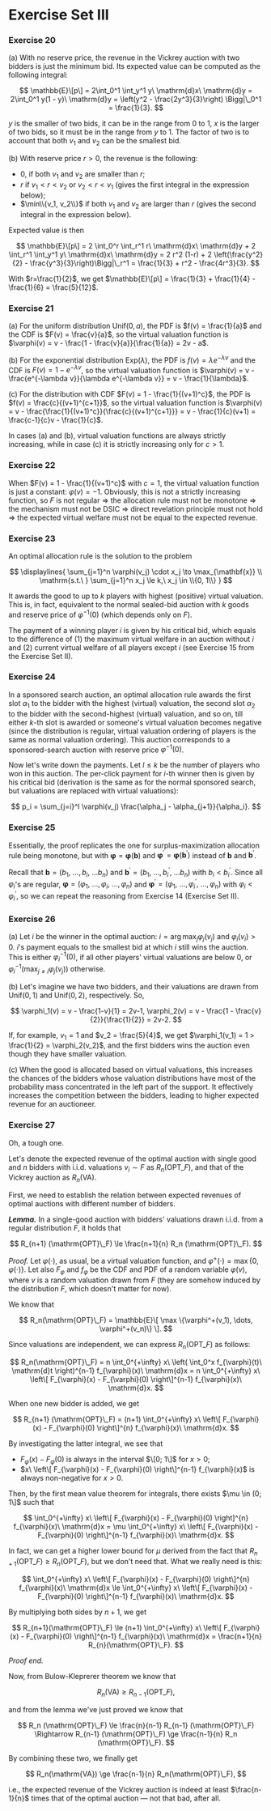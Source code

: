 # Exercise Set III

### Exercise 20

(a) With no reserve price, the revenue in the Vickrey auction with two bidders is just the minimum bid.
Its expected value can be computed as the following integral:

$$
\mathbb{E}\[p\]
    = 2\int_0^1 \int_y^1 y\ \mathrm{d}x\ \mathrm{d}y
    = 2\int_0^1 y(1 - y)\ \mathrm{d}y
    = \left(y^2 - \frac{2y^3}{3}\right) \Bigg|\_0^1
    = \frac{1}{3}.
$$

$y$ is the smaller of two bids, it can be in the range from $0$ to $1$, $x$ is the larger of two bids, so it must be in the range from $y$ to $1$.
The factor of two is to account that both $v_1$ and $v_2$ can be the smallest bid.

(b) With reserve price $r > 0$, the revenue is the following:
* 0, if both $v_1$ and $v_2$ are smaller than $r$;
* $r$ if $v_1 < r < v_2$ or $v_2 < r < v_1$ (gives the first integral in the expression below);
* $\min\\{v_1, v_2\\}$ if both $v_1$ and $v_2$ are larger than $r$ (gives the second integral in the expression below).

Expected value is then

$$
\mathbb{E}\[p\]
    = 2 \int_0^r \int_r^1 r\ \mathrm{d}x\ \mathrm{d}y
    + 2 \int_r^1 \int_y^1 y\ \mathrm{d}x\ \mathrm{d}y
    = 2 r^2 (1-r) + 2 \left(\frac{y^2}{2} - \frac{y^3}{3}\right)\Bigg|\_r^1
    = \frac{1}{3} + r^2 - \frac{4r^3}{3}.
$$

With $r=\frac{1}{2}$, we get $\mathbb{E}\[p\] = \frac{1}{3} + \frac{1}{4} - \frac{1}{6} = \frac{5}{12}$.

### Exercise 21

(a) For the uniform distribution $\mathrm{Unif}(0, a)$, the PDF is $f(v) = \frac{1}{a}$ and the CDF is $F(v) = \frac{v}{a}$, so the virtual valuation function is $\varphi(v) = v - \frac{1 - \frac{v}{a}}{\frac{1}{a}} = 2v - a$.

(b) For the exponential distribution $\mathrm{Exp}(\lambda)$, the PDF is $f(v) = \lambda e^{-\lambda v}$ and the CDF is $F(v) = 1 - e^{-\lambda v}$, so the virtual valuation function is $\varphi(v) = v - \frac{e^{-\lambda v}}{\lambda e^{-\lambda v}} = v - \frac{1}{\lambda}$.

(c) For the distribution with CDF $F(v) = 1 - \frac{1}{(v+1)^c}$, the PDF is $f(v) = \frac{c}{(v+1)^{c+1}}$, so the virtual valuation function is $\varphi(v) = v - \frac{\frac{1}{(v+1)^c}}{\frac{c}{(v+1)^{c+1}}} = v - \frac{1}{c}(v+1) = \frac{c-1}{c}v - \frac{1}{c}$.

In cases (a) and (b), virtual valuation functions are always strictly increasing, while in case (c) it is strictly increasing only for $c > 1$.

### Exercise 22

When $F(v) = 1 - \frac{1}{(v+1)^c}$ with $c = 1$, the virtual valuation function is just a constant: $\varphi(v) = -1$.
Obviously, this is not a strictly increasing function, so $F$ is not regular $\Rightarrow$
the allocation rule must not be monotone $\Rightarrow$
the mechanism must not be DSIC $\Rightarrow$
direct revelation principle must not hold $\Rightarrow$
the expected virtual welfare must not be equal to the expected revenue.

### Exercise 23

An optimal allocation rule is the solution to the problem

$$
\displaylines{
\sum_{j=1}^n \varphi(v_j) \cdot x_j \to \max_{\mathbf{x}} \\
\mathrm{s.t.\ } \sum_{j=1}^n x_j \le k,\  x_j \in \\{0, 1\\}
}
$$

It awards the good to up to $k$ players with highest (positive) virtual valuation.
This is, in fact, equivalent to the normal sealed-bid auction with $k$ goods and reserve price of $\varphi^{-1}(0)$ (which depends only on $F$).

The payment of a winning player $i$ is given by his critical bid, which equals to the difference of (1) the maximum virtual welfare in an auction without $i$ and (2) current virtual welfare of all players except $i$ (see Exercise 15 from the Exercise Set II).

### Exercise 24

In a sponsored search auction, an optimal allocation rule awards the first slot $\alpha_1$ to the bidder with the highest (virtual) valuation, the second slot $\alpha_2$ to the bidder with the second-highest (virtual) valuation, and so on, till either $k$-th slot is awarded or someone's virtual valuation becomes negative (since the distribution is regular, virtual valuation ordering of players is the same as normal valuation ordering).
This auction corresponds to a sponsored-search auction with reserve price $\varphi^{-1}(0)$.

Now let's write down the payments.
Let $l \le k$ be the number of players who won in this auction.
The per-click payment for $i$-th winner then is given by his critical bid (derivation is the same as for the normal sponsored search, but valuations are replaced with virtual valuations):

$$
p_i = \sum_{j=i}^l \varphi(v_j) \frac{\alpha_j - \alpha_{j+1}}{\alpha_i}.
$$

### Exercise 25

Essentially, the proof replicates the one for surplus-maximization allocation rule being monotone, but with $\mathbf{\varphi} = \mathbf{\varphi}(\mathbf{b})$ and $\mathbf{\varphi}^\prime = \mathbf{\varphi}(\mathbf{b}^\prime)$ instead of $\mathbf{b}$ and $\mathbf{b}^\prime$.

Recall that $\mathbf{b} = (b_1,\ \dots, b_i,\ \dots b_n)$ and $\mathbf{b}^\prime = (b_1,\ \dots, b_i^\prime,\ \dots b_n)$ with $b_i < b_i^\prime$.
Since all $\varphi_i$'s are regular, $\mathbf{\varphi} = (\varphi_1,\ \dots,\varphi_i,\ \dots, \varphi_n)$ and $\mathbf{\varphi}^\prime = (\varphi_1,\ \dots, \varphi_i^\prime,\ \dots, \varphi_n)$ with $\varphi_i < \varphi_i^\prime$, so we can repeat the reasoning from Exercise 14 (Exercise Set II).

### Exercise 26

(a) Let $i$ be the winner in the optimal auction: $i = \arg \max_j \varphi_j(v_j)$ and $\varphi_i(v_i) > 0$.
$i$'s payment equals to the smallest bid at which $i$ still wins the auction.
This is either $\varphi_i^{-1}(0)$, if all other players' virtual valuations are below $0$, or $\varphi_i^{-1}(\max_{j \ne i} \varphi_j(v_j))$ otherwise.

(b) Let's imagine we have two bidders, and their valuations are drawn from $\mathrm{Unif}(0, 1)$ and $\mathrm{Unif}(0, 2)$, respectively.
So,

$$
\varphi_1(v) = v - \frac{1-v}{1} = 2v-1, \varphi_2(v) = v - \frac{1 - \frac{v}{2}}{\frac{1}{2}} = 2v-2.
$$

If, for example, $v_1 = 1$ and $v_2 = \frac{5}{4}$, we get $\varphi_1(v_1) = 1 > \frac{1}{2} = \varphi_2(v_2)$, and the first bidders wins the auction even though they have smaller valuation.

(c) When the good is allocated based on virtual valuations, this increases the chances of the bidders whose valuation distributions have most of the probability mass concentrated in the left part of the support.
It effectively increases the competition between the bidders, leading to higher expected revenue for an auctioneer.

### Exercise 27

Oh, a tough one.

Let's denote the expected revenue of the optimal auction with single good and $n$ bidders with i.i.d. valuations $v_i \sim F$ as $R_n(\mathrm{OPT}\_F)$, and that of the Vickrey auction as $R_n(\mathrm{VA})$.

First, we need to establish the relation between expected revenues of optimal auctions with different number of bidders.

***Lemma.*** In a single-good auction with bidders' valuations drawn i.i.d. from a regular distribution $F$, it holds that

$$
R_{n+1} (\mathrm{OPT}\_F) \le \frac{n+1}{n} R_n (\mathrm{OPT}\_F).
$$

*Proof.*
Let $\varphi(\cdot)$, as usual, be a virtual valuation function, and $\varphi^+(\cdot) = \max \{0, \varphi(\cdot)\}$.
Let also $F_{\varphi}$ and $f_{\varphi}$ be the CDF and PDF of a random variable $\varphi(v)$, where $v$ is a random valuation drawn from $F$ (they are somehow induced by the distribution $F$, which doesn't matter for now).

We know that

$$
R_n(\mathrm{OPT}\_F) = \mathbb{E}\[ \max \{\varphi^+(v_1), \dots, \varphi^+(v_n)\} \].
$$

Since valuations are independent, we can express $R_n(\mathrm{OPT}\_F)$ as follows:

$$
R_n(\mathrm{OPT}\_F)
    = n \int_0^{+\infty} x\ \left( \int_0^x f_{\varphi}(t)\ \mathrm{d}t \right)^{n-1} f_{\varphi}(x)\ \mathrm{d}x
    = n \int_0^{+\infty} x\ \left\[ F_{\varphi}(x) - F_{\varphi}(0) \right\]^{n-1} f_{\varphi}(x)\ \mathrm{d}x.
$$

When one new bidder is added, we get

$$
R_{n+1} (\mathrm{OPT}\_F)
    = (n+1) \int_0^{+\infty} x\ \left\[ F_{\varphi}(x) - F_{\varphi}(0) \right\]^{n} f_{\varphi}(x)\ \mathrm{d}x.
$$

By investigating the latter integral, we see that
* $F_{\varphi}(x) - F_{\varphi}(0)$ is always in the interval $\[0; 1\]$ for $x > 0$;
* $x\ \left\[ F_{\varphi}(x) - F_{\varphi}(0) \right\]^{n-1} f_{\varphi}(x)$ is always non-negative for $x > 0$.

Then, by the first mean value theorem for integrals, there exists $\mu \in (0; 1\]$ such that

$$
\int_0^{+\infty} x\ \left\[ F_{\varphi}(x) - F_{\varphi}(0) \right]^{n} f_{\varphi}(x)\ \mathrm{d}x 
= \mu \int_0^{+\infty} x\ \left\[ F_{\varphi}(x) - F_{\varphi}(0) \right\]^{n-1} f_{\varphi}(x)\ \mathrm{d}x.
$$

In fact, we can get a higher lower bound for $\mu$ derived from the fact that $R_{n+1} \left(\mathrm{OPT}\_F\right) \ge R_n \left(\mathrm{OPT}\_F\right)$, but we don't need that. 
What we really need is this:

$$
\int_0^{+\infty} x\ \left\[ F_{\varphi}(x) - F_{\varphi}(0) \right\]^{n} f_{\varphi}(x)\ \mathrm{d}x
\le
\int_0^{+\infty} x\ \left\[ F_{\varphi}(x) - F_{\varphi}(0) \right\]^{n-1} f_{\varphi}(x)\ \mathrm{d}x.
$$

By multiplying both sides by $n+1$, we get

$$
R_{n+1}(\mathrm{OPT}\_F)
\le
(n+1) \int_0^{+\infty} x\ \left\[ F_{\varphi}(x) - F_{\varphi}(0) \right\]^{n-1} f_{\varphi}(x)\ \mathrm{d}x
= \frac{n+1}{n} R_{n}(\mathrm{OPT}\_F).
$$

*Proof end.*

Now, from Bulow-Kleprerer theorem we know that

$$
R_n (\mathrm{VA}) \ge R_{n-1}(\mathrm{OPT}\_F),
$$

and from the lemma we've just proved we know that

$$
R_n (\mathrm{OPT}\_F) \le \frac{n}{n-1} R_{n-1} (\mathrm{OPT}\_F) 
\Rightarrow
R_{n-1} (\mathrm{OPT}\_F) \ge \frac{n-1}{n} R_n (\mathrm{OPT}\_F).
$$

By combining these two, we finally get

$$
R_n(\mathrm{VA}) \ge \frac{n-1}{n} R_n(\mathrm{OPT}\_F),
$$

i.e., the expected revenue of the Vickrey auction is indeed at least $\frac{n-1}{n}$ times that of the optimal auction &mdash; not that bad, after all.
